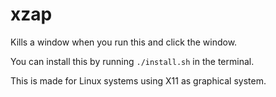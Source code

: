 # xzap
Kills a window when you run this and click the window.

You can install this by running `./install.sh` in the terminal.

This is made for Linux systems using X11 as graphical system.
